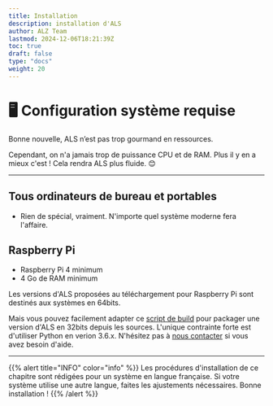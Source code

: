 ```yaml
---
title: Installation
description: installation d'ALS
author: ALZ Team
lastmod: 2024-12-06T18:21:39Z
toc: true
draft: false
type: "docs"
weight: 20
---
```


# 🖥️ Configuration système requise

Bonne nouvelle, ALS n’est pas trop gourmand en ressources.

Cependant, on n'a jamais trop de puissance CPU et de RAM. Plus il y en a mieux c'est ! Cela rendra ALS plus fluide. 😊

---

## Tous ordinateurs de bureau et portables
- Rien de spécial, vraiment. N'importe quel système moderne fera l'affaire.

## Raspberry Pi
- Raspberry Pi 4 minimum
- 4 Go de RAM minimum
 
Les versions d'ALS proposées au téléchargement pour Raspberry Pi sont destinés aux systèmes en 64bits.

Mais vous pouvez facilement adapter ce [script de build](https://github.com/deufrai/als/blob/release/0.7/ci/builds/build_dist_arm64_linux.sh)
pour packager une version d'ALS en 32bits depuis les sources. L'unique contrainte forte est d'utiliser Python en verion
3.6.x. N'hésitez pas à [nous contacter](mailto://support@als-app.org) 
si vous avez besoin d'aide.

---

{{% alert title="INFO" color="info" %}}
Les procédures d'installation de ce chapitre sont rédigées pour un système en langue française. Si votre système
utilise une autre langue, faites les ajustements nécessaires. Bonne installation !
{{% /alert %}}
